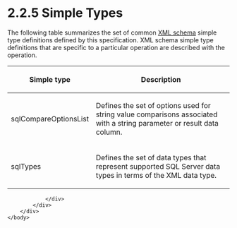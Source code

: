 <html dir="LTR" xmlns:mshelp="http://msdn.microsoft.com/mshelp" xmlns:ddue="http://ddue.schemas.microsoft.com/authoring/2003/5" xmlns:xlink="http://www.w3.org/1999/xlink" xmlns:tool="http://www.microsoft.com/tooltip">
    <head>
        <meta http-equiv="Content-Type" content="text/html; CHARSET=utf-8"></meta>
        <meta name="save" content="history"></meta>
        <title>2.2.5 Simple Types</title>
        <xml>
            <mshelp:toctitle title="2.2.5 Simple Types"></mshelp:toctitle>
            <mshelp:rltitle title="[MS-SSNWS]: Simple Types"></mshelp:rltitle>
            <mshelp:keyword index="A" term="b48d7164-8c44-42f2-874b-d7f678534060"></mshelp:keyword>
            <mshelp:attr name="DCSext.ContentType" value="open specification"></mshelp:attr>
            <mshelp:attr name="AssetID" value="b48d7164-8c44-42f2-874b-d7f678534060"></mshelp:attr>
            <mshelp:attr name="TopicType" value="kbRef"></mshelp:attr>
            <mshelp:attr name="DCSext.Title" value="[MS-SSNWS]: Simple Types" />
        </xml>
    </head>
    <body>
        <div id="header">
            <h1 class="heading">2.2.5 Simple Types</h1>
        </div>
        <div id="mainSection">
            <div id="mainBody">
                <div id="allHistory" class="saveHistory"></div>
                <div id="sectionSection0" class="section" name="collapseableSection">
                    

<p>The following table summarizes the set of common <a href="4baedaec-b5a7-4176-be88-e1cec659ab8c.htm#gt_bd0ce6f9-c350-4900-827e-951265294067">XML schema</a> simple type
definitions defined by this specification. XML schema simple type definitions
that are specific to a particular operation are described with the operation.</p>

<table>
 <thead>
  <tr>
   <th>
   <p>Simple type</p>
   </th>
   <th>
   <p>Description</p>
   </th>
  </tr>
 </thead>
 <tr>
  <td>
  <p>sqlCompareOptionsList</p>
  </td>
  <td>
  <p>Defines the set of options used for string value
  comparisons associated with a string parameter or result data column.</p>
  </td>
 </tr>
 <tr>
  <td>
  <p>sqlTypes</p>
  </td>
  <td>
  <p>Defines the set of data types that represent supported
  SQL Server data types in terms of the XML data type.</p>
  </td>
 </tr>
</table>


                </div>
            </div>
        </div>
    </body>
</html>
